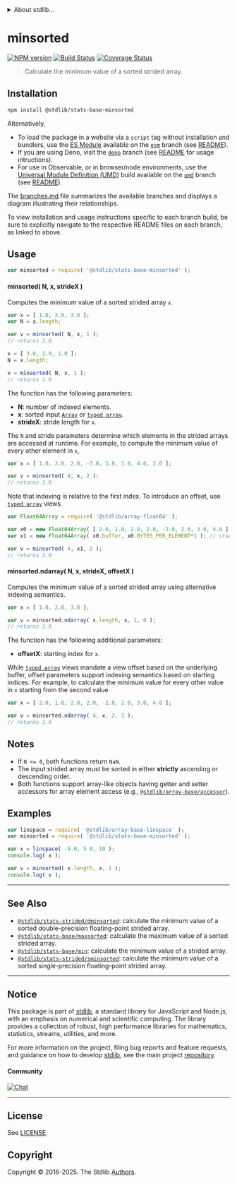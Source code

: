 <!--

@license Apache-2.0

Copyright (c) 2020 The Stdlib Authors.

Licensed under the Apache License, Version 2.0 (the "License");
you may not use this file except in compliance with the License.
You may obtain a copy of the License at

   http://www.apache.org/licenses/LICENSE-2.0

Unless required by applicable law or agreed to in writing, software
distributed under the License is distributed on an "AS IS" BASIS,
WITHOUT WARRANTIES OR CONDITIONS OF ANY KIND, either express or implied.
See the License for the specific language governing permissions and
limitations under the License.

-->


<details>
  <summary>
    About stdlib...
  </summary>
  <p>We believe in a future in which the web is a preferred environment for numerical computation. To help realize this future, we've built stdlib. stdlib is a standard library, with an emphasis on numerical and scientific computation, written in JavaScript (and C) for execution in browsers and in Node.js.</p>
  <p>The library is fully decomposable, being architected in such a way that you can swap out and mix and match APIs and functionality to cater to your exact preferences and use cases.</p>
  <p>When you use stdlib, you can be absolutely certain that you are using the most thorough, rigorous, well-written, studied, documented, tested, measured, and high-quality code out there.</p>
  <p>To join us in bringing numerical computing to the web, get started by checking us out on <a href="https://github.com/stdlib-js/stdlib">GitHub</a>, and please consider <a href="https://opencollective.com/stdlib">financially supporting stdlib</a>. We greatly appreciate your continued support!</p>
</details>

# minsorted

[![NPM version][npm-image]][npm-url] [![Build Status][test-image]][test-url] [![Coverage Status][coverage-image]][coverage-url] <!-- [![dependencies][dependencies-image]][dependencies-url] -->

> Calculate the minimum value of a sorted strided array.

<section class="intro">

</section>

<!-- /.intro -->

<section class="installation">

## Installation

```bash
npm install @stdlib/stats-base-minsorted
```

Alternatively,

-   To load the package in a website via a `script` tag without installation and bundlers, use the [ES Module][es-module] available on the [`esm`][esm-url] branch (see [README][esm-readme]).
-   If you are using Deno, visit the [`deno`][deno-url] branch (see [README][deno-readme] for usage intructions).
-   For use in Observable, or in browser/node environments, use the [Universal Module Definition (UMD)][umd] build available on the [`umd`][umd-url] branch (see [README][umd-readme]).

The [branches.md][branches-url] file summarizes the available branches and displays a diagram illustrating their relationships.

To view installation and usage instructions specific to each branch build, be sure to explicitly navigate to the respective README files on each branch, as linked to above.

</section>

<section class="usage">

## Usage

```javascript
var minsorted = require( '@stdlib/stats-base-minsorted' );
```

#### minsorted( N, x, strideX )

Computes the minimum value of a sorted strided array `x`.

```javascript
var x = [ 1.0, 2.0, 3.0 ];
var N = x.length;

var v = minsorted( N, x, 1 );
// returns 1.0

x = [ 3.0, 2.0, 1.0 ];
N = x.length;

v = minsorted( N, x, 1 );
// returns 1.0
```

The function has the following parameters:

-   **N**: number of indexed elements.
-   **x**: sorted input [`Array`][mdn-array] or [`typed array`][mdn-typed-array].
-   **strideX**: stride length for `x`.

The `N` and stride parameters determine which elements in the strided arrays are accessed at runtime. For example, to compute the minimum value of every other element in `x`,

```javascript
var x = [ 1.0, 2.0, 2.0, -7.0, 3.0, 3.0, 4.0, 2.0 ];

var v = minsorted( 4, x, 2 );
// returns 1.0
```

Note that indexing is relative to the first index. To introduce an offset, use [`typed array`][mdn-typed-array] views.

<!-- eslint-disable stdlib/capitalized-comments -->

```javascript
var Float64Array = require( '@stdlib/array-float64' );

var x0 = new Float64Array( [ 2.0, 1.0, 2.0, 2.0, -2.0, 2.0, 3.0, 4.0 ] );
var x1 = new Float64Array( x0.buffer, x0.BYTES_PER_ELEMENT*1 ); // start at 2nd element

var v = minsorted( 4, x1, 2 );
// returns 1.0
```

#### minsorted.ndarray( N, x, strideX, offsetX )

Computes the minimum value of a sorted strided array using alternative indexing semantics.

```javascript
var x = [ 1.0, 2.0, 3.0 ];

var v = minsorted.ndarray( x.length, x, 1, 0 );
// returns 1.0
```

The function has the following additional parameters:

-   **offsetX**: starting index for `x`.

While [`typed array`][mdn-typed-array] views mandate a view offset based on the underlying buffer, offset parameters support indexing semantics based on starting indices. For example, to calculate the minimum value for every other value in `x` starting from the second value

```javascript
var x = [ 2.0, 1.0, 2.0, 2.0, -2.0, 2.0, 3.0, 4.0 ];

var v = minsorted.ndarray( 4, x, 2, 1 );
// returns 1.0
```

</section>

<!-- /.usage -->

<section class="notes">

## Notes

-   If `N <= 0`, both functions return `NaN`.
-   The input strided array must be sorted in either **strictly** ascending or descending order.
-   Both functions support array-like objects having getter and setter accessors for array element access (e.g., [`@stdlib/array-base/accessor`][@stdlib/array/base/accessor]).

</section>

<!-- /.notes -->

<section class="examples">

## Examples

<!-- eslint no-undef: "error" -->

```javascript
var linspace = require( '@stdlib/array-base-linspace' );
var minsorted = require( '@stdlib/stats-base-minsorted' );

var x = linspace( -5.0, 5.0, 10 );
console.log( x );

var v = minsorted( x.length, x, 1 );
console.log( v );
```

</section>

<!-- /.examples -->

<!-- Section for related `stdlib` packages. Do not manually edit this section, as it is automatically populated. -->

<section class="related">

* * *

## See Also

-   <span class="package-name">[`@stdlib/stats-strided/dminsorted`][@stdlib/stats/strided/dminsorted]</span><span class="delimiter">: </span><span class="description">calculate the minimum value of a sorted double-precision floating-point strided array.</span>
-   <span class="package-name">[`@stdlib/stats-base/maxsorted`][@stdlib/stats/base/maxsorted]</span><span class="delimiter">: </span><span class="description">calculate the maximum value of a sorted strided array.</span>
-   <span class="package-name">[`@stdlib/stats-base/min`][@stdlib/stats/base/min]</span><span class="delimiter">: </span><span class="description">calculate the minimum value of a strided array.</span>
-   <span class="package-name">[`@stdlib/stats-strided/sminsorted`][@stdlib/stats/strided/sminsorted]</span><span class="delimiter">: </span><span class="description">calculate the minimum value of a sorted single-precision floating-point strided array.</span>

</section>

<!-- /.related -->

<!-- Section for all links. Make sure to keep an empty line after the `section` element and another before the `/section` close. -->


<section class="main-repo" >

* * *

## Notice

This package is part of [stdlib][stdlib], a standard library for JavaScript and Node.js, with an emphasis on numerical and scientific computing. The library provides a collection of robust, high performance libraries for mathematics, statistics, streams, utilities, and more.

For more information on the project, filing bug reports and feature requests, and guidance on how to develop [stdlib][stdlib], see the main project [repository][stdlib].

#### Community

[![Chat][chat-image]][chat-url]

---

## License

See [LICENSE][stdlib-license].


## Copyright

Copyright &copy; 2016-2025. The Stdlib [Authors][stdlib-authors].

</section>

<!-- /.stdlib -->

<!-- Section for all links. Make sure to keep an empty line after the `section` element and another before the `/section` close. -->

<section class="links">

[npm-image]: http://img.shields.io/npm/v/@stdlib/stats-base-minsorted.svg
[npm-url]: https://npmjs.org/package/@stdlib/stats-base-minsorted

[test-image]: https://github.com/stdlib-js/stats-base-minsorted/actions/workflows/test.yml/badge.svg?branch=main
[test-url]: https://github.com/stdlib-js/stats-base-minsorted/actions/workflows/test.yml?query=branch:main

[coverage-image]: https://img.shields.io/codecov/c/github/stdlib-js/stats-base-minsorted/main.svg
[coverage-url]: https://codecov.io/github/stdlib-js/stats-base-minsorted?branch=main

<!--

[dependencies-image]: https://img.shields.io/david/stdlib-js/stats-base-minsorted.svg
[dependencies-url]: https://david-dm.org/stdlib-js/stats-base-minsorted/main

-->

[chat-image]: https://img.shields.io/gitter/room/stdlib-js/stdlib.svg
[chat-url]: https://app.gitter.im/#/room/#stdlib-js_stdlib:gitter.im

[stdlib]: https://github.com/stdlib-js/stdlib

[stdlib-authors]: https://github.com/stdlib-js/stdlib/graphs/contributors

[umd]: https://github.com/umdjs/umd
[es-module]: https://developer.mozilla.org/en-US/docs/Web/JavaScript/Guide/Modules

[deno-url]: https://github.com/stdlib-js/stats-base-minsorted/tree/deno
[deno-readme]: https://github.com/stdlib-js/stats-base-minsorted/blob/deno/README.md
[umd-url]: https://github.com/stdlib-js/stats-base-minsorted/tree/umd
[umd-readme]: https://github.com/stdlib-js/stats-base-minsorted/blob/umd/README.md
[esm-url]: https://github.com/stdlib-js/stats-base-minsorted/tree/esm
[esm-readme]: https://github.com/stdlib-js/stats-base-minsorted/blob/esm/README.md
[branches-url]: https://github.com/stdlib-js/stats-base-minsorted/blob/main/branches.md

[stdlib-license]: https://raw.githubusercontent.com/stdlib-js/stats-base-minsorted/main/LICENSE

[mdn-array]: https://developer.mozilla.org/en-US/docs/Web/JavaScript/Reference/Global_Objects/Array

[@stdlib/array/base/accessor]: https://github.com/stdlib-js/array-base-accessor

[mdn-typed-array]: https://developer.mozilla.org/en-US/docs/Web/JavaScript/Reference/Global_Objects/TypedArray

<!-- <related-links> -->

[@stdlib/stats/strided/dminsorted]: https://github.com/stdlib-js/stats-strided-dminsorted

[@stdlib/stats/base/maxsorted]: https://github.com/stdlib-js/stats-base-maxsorted

[@stdlib/stats/base/min]: https://github.com/stdlib-js/stats-base-min

[@stdlib/stats/strided/sminsorted]: https://github.com/stdlib-js/stats-strided-sminsorted

<!-- </related-links> -->

</section>

<!-- /.links -->
